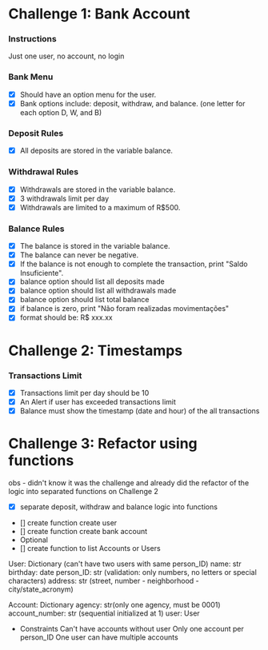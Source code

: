 # Challenge 1: Bank Account

### Instructions
Just one user, no account, no login

### Bank Menu
- [x] Should have an option menu for the user.
- [x] Bank options include: deposit, withdraw, and balance. (one letter for each option D, W, and B)

### Deposit Rules
- [x] All deposits are stored in the variable balance.

### Withdrawal Rules
- [x] Withdrawals are stored in the variable balance.
- [x] 3 withdrawals limit per day
- [x] Withdrawals are limited to a maximum of R$500.

### Balance Rules
- [x] The balance is stored in the variable balance.
- [x] The balance can never be negative.
- [x] If the balance is not enough to complete the transaction, print "Saldo Insuficiente".
- [x] balance option should list all deposits made
- [x] balance option should list all withdrawals made
- [x] balance option should list total balance
- [x] if balance is zero, print "Não foram realizadas movimentações"
- [x] format should be: R$ xxx.xx

# Challenge 2: Timestamps

### Transactions Limit
- [x] Transactions limit per day should be 10
- [x] An Alert if user has exceeded transactions limit
- [x] Balance must show the timestamp (date and hour) of the all transactions

# Challenge 3: Refactor using functions
obs - didn't know it was the challenge and already did the refactor of the logic into separated functions on Challenge 2

- [x] separate deposit, withdraw and balance logic into functions
- [] create function create user
- [] create function create bank account
- Optional
- [] create function to list Accounts or Users

User: Dictionary (can't have two users with same person_ID)
    name: str
    birthday: date
    person_ID: str (validation: only numbers, no letters or special characters)
    address: str (street, number - neighborhood - city/state_acronym)

Account: Dictionary
    agency: str(only one agency, must be 0001)
    account_number: str (sequential initialized at 1)
    user: User

- Constraints
Can't have accounts without user 
Only one account per person_ID
One user can have multiple accounts